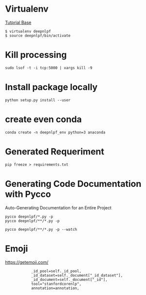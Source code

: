# Virtualenv
[Tutprial Base](https://pythonacademy.com.br/blog/python-e-virtualenv-como-programar-em-ambientes-virtuais)

    $ virtualenv deepnlpf
    $ source deepnlpf/bin/activate

# Kill processing

    sudo lsof -t -i tcp:5000 | xargs kill -9

# Install package locally
    
    python setup.py install --user

# create even conda

    conda create -n deepnlpf_env python=3 anaconda

# Generated Requeriment

    pip freeze > requirements.txt


# Generating Code Documentation with Pycco
Auto-Generating Documentation for an Entire Project

    pycco deepnlpf/*.py -p
    pycco deepnlpf/**/*.py -p
    
    pycco deepnlpf/**/*.py -p --watch

# Emoji
https://getemoji.com/




















                _id_pool=self._id_pool,
                _id_dataset=self._document["_id_dataset"],
                _id_document=self._document["_id"],
                tool="stanfordcorenlp",
                annotation=annotation,